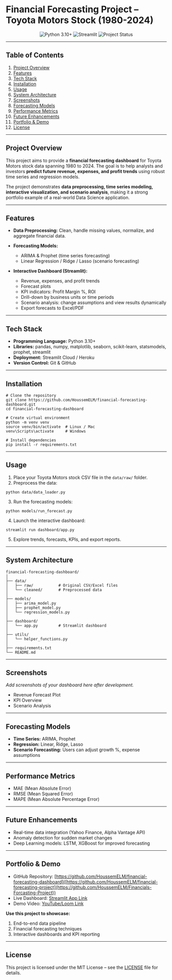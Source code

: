 # Financial Forecasting Project – Toyota Motors Stock (1980-2024)

<p align="center">
  <img src="https://img.shields.io/badge/Python-3.10+-blue?logo=python" alt="Python 3.10+">
  <img src="https://img.shields.io/badge/Streamlit-Interactive%20Dashboard-green" alt="Streamlit">
  <img src="https://img.shields.io/badge/Status-Portfolio%20Project-yellow" alt="Project Status">
</p>

---

## Table of Contents

1. [Project Overview](#project-overview)
2. [Features](#features)
3. [Tech Stack](#tech-stack)
4. [Installation](#installation)
5. [Usage](#usage)
6. [System Architecture](#system-architecture)
7. [Screenshots](#screenshots)
8. [Forecasting Models](#forecasting-models)
9. [Performance Metrics](#performance-metrics)
10. [Future Enhancements](#future-enhancements)
11. [Portfolio & Demo](#portfolio--demo)
12. [License](#license)

---

## Project Overview

This project aims to provide a **financial forecasting dashboard** for Toyota Motors stock data spanning 1980 to 2024. The goal is to help analysts and investors **predict future revenue, expenses, and profit trends** using robust time series and regression models.

The project demonstrates **data preprocessing, time series modeling, interactive visualization, and scenario analysis**, making it a strong portfolio example of a real-world Data Science application.

---

## Features

* **Data Preprocessing:** Clean, handle missing values, normalize, and aggregate financial data.
* **Forecasting Models:**

  * ARIMA & Prophet (time series forecasting)
  * Linear Regression / Ridge / Lasso (scenario forecasting)
* **Interactive Dashboard (Streamlit):**

  * Revenue, expenses, and profit trends
  * Forecast plots
  * KPI indicators: Profit Margin %, ROI
  * Drill-down by business units or time periods
  * Scenario analysis: change assumptions and view results dynamically
  * Export forecasts to Excel/PDF

---

## Tech Stack

* **Programming Language:** Python 3.10+
* **Libraries:** pandas, numpy, matplotlib, seaborn, scikit-learn, statsmodels, prophet, streamlit
* **Deployment:** Streamlit Cloud / Heroku
* **Version Control:** Git & GitHub

---

## Installation

```
# Clone the repository
git clone https://github.com/HoussemELM/financial-forecasting-dashboard.git
cd financial-forecasting-dashboard

# Create virtual environment
python -m venv venv
source venv/bin/activate  # Linux / Mac
venv\Scripts\activate     # Windows

# Install dependencies
pip install -r requirements.txt
```

---

## Usage

1. Place your Toyota Motors stock CSV file in the `data/raw/` folder.
2. Preprocess the data:

```
python data/data_loader.py
```

3. Run the forecasting models:

```
python models/run_forecast.py
```

4. Launch the interactive dashboard:

```
streamlit run dashboard/app.py
```

5. Explore trends, forecasts, KPIs, and export reports.

---

## System Architecture

```
financial-forecasting-dashboard/
│
├── data/
│   ├── raw/           # Original CSV/Excel files
│   └── cleaned/       # Preprocessed data
│
├── models/
│   ├── arima_model.py
│   ├── prophet_model.py
│   └── regression_models.py
│
├── dashboard/
│   └── app.py         # Streamlit dashboard
│
├── utils/
│   └── helper_functions.py
│
├── requirements.txt
└── README.md
```

---

## Screenshots

*Add screenshots of your dashboard here after development.*

* Revenue Forecast Plot
* KPI Overview
* Scenario Analysis

---

## Forecasting Models

* **Time Series:** ARIMA, Prophet
* **Regression:** Linear, Ridge, Lasso
* **Scenario Forecasting:** Users can adjust growth %, expense assumptions

---

## Performance Metrics

* MAE (Mean Absolute Error)
* RMSE (Mean Squared Error)
* MAPE (Mean Absolute Percentage Error)

---

## Future Enhancements

* Real-time data integration (Yahoo Finance, Alpha Vantage API)
* Anomaly detection for sudden market changes
* Deep Learning models: LSTM, XGBoost for improved forecasting

---

## Portfolio & Demo

* GitHub Repository: [https://github.com/HoussemELM/financial-forecasting-dashboard]([https://github.com/HoussemELM/financial-forecasting-project](https://github.com/HoussemELM/Financials-Forcasting-Project))
* Live Dashboard: [Streamlit App Link](#)
* Demo Video: [YouTube/Loom Link](#)

**Use this project to showcase:**

1. End-to-end data pipeline
2. Financial forecasting techniques
3. Interactive dashboards and KPI reporting

---

## License

This project is licensed under the MIT License – see the [LICENSE](LICENSE) file for details.

